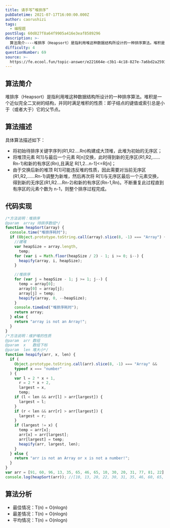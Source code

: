 ```yaml
---
title: 请手写“堆排序”
pubDatetime: 2021-07-17T16:00:00.000Z
author: caorushizi
tags:
  - 编程题
postSlug: 60d827f8a64f9905a416e3eaf8589296
description: >-
  算法简介----堆排序（Heapsort）是指利用堆这种数据结构所设计的一种排序算法。堆积是一个近似完全二叉树的结构，并同时满足堆积的性质：即子结点的键值或索引总是小于（或者大于）它的父节点。算法描述
difficulty: 4
questionNumber: 69
source: >-
  https://fe.ecool.fun/topic-answer/e221664e-c3b1-4c18-827e-7a6bd2a2593e?orderBy=updateTime&order=desc&tagId=26
---
```


## 算法简介

堆排序（Heapsort）是指利用堆这种数据结构所设计的一种排序算法。堆积是一个近似完全二叉树的结构，并同时满足堆积的性质：即子结点的键值或索引总是小于（或者大于）它的父节点。

## 算法描述

具体算法描述如下：

- 将初始待排序关键字序列(R1,R2….Rn)构建成大顶堆，此堆为初始的无序区；
- 将堆顶元素 R\[1\]与最后一个元素 R\[n\]交换，此时得到新的无序区(R1,R2,……Rn-1)和新的有序区(Rn),且满足 R\[1,2…n-1\]<=R\[n\]；
- 由于交换后新的堆顶 R\[1\]可能违反堆的性质，因此需要对当前无序区(R1,R2,……Rn-1)调整为新堆，然后再次将 R\[1\]与无序区最后一个元素交换，得到新的无序区(R1,R2….Rn-2)和新的有序区(Rn-1,Rn)。不断重复此过程直到有序区的元素个数为 n-1，则整个排序过程完成。

## 代码实现

```javascript
/*方法说明：堆排序
@param  array 待排序数组*/
function heapSort(array) {
  console.time("堆排序耗时");
  if (Object.prototype.toString.call(array).slice(8, -1) === "Array") {
    //建堆
    var heapSize = array.length,
      temp;
    for (var i = Math.floor(heapSize / 2) - 1; i >= 0; i--) {
      heapify(array, i, heapSize);
    }

    //堆排序
    for (var j = heapSize - 1; j >= 1; j--) {
      temp = array[0];
      array[0] = array[j];
      array[j] = temp;
      heapify(array, 0, --heapSize);
    }
    console.timeEnd("堆排序耗时");
    return array;
  } else {
    return "array is not an Array!";
  }
}
/*方法说明：维护堆的性质
@param  arr 数组
@param  x   数组下标
@param  len 堆大小*/
function heapify(arr, x, len) {
  if (
    Object.prototype.toString.call(arr).slice(8, -1) === "Array" &&
    typeof x === "number"
  ) {
    var l = 2 * x + 1,
      r = 2 * x + 2,
      largest = x,
      temp;
    if (l < len && arr[l] > arr[largest]) {
      largest = l;
    }
    if (r < len && arr[r] > arr[largest]) {
      largest = r;
    }
    if (largest != x) {
      temp = arr[x];
      arr[x] = arr[largest];
      arr[largest] = temp;
      heapify(arr, largest, len);
    }
  } else {
    return "arr is not an Array or x is not a number!";
  }
}
var arr = [91, 60, 96, 13, 35, 65, 46, 65, 10, 30, 20, 31, 77, 81, 22];
console.log(heapSort(arr)); //[10, 13, 20, 22, 30, 31, 35, 46, 60, 65, 65, 77, 81, 91, 96]
```

## 算法分析

- 最佳情况：T(n) = O(nlogn)
- 最差情况：T(n) = O(nlogn)
- 平均情况：T(n) = O(nlogn)
